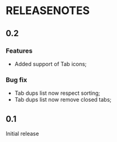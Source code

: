 # RELEASENOTES

## 0.2

### Features

- Added support of Tab icons;

### Bug fix

- Tab dups list now respect sorting;
- Tab dups list now remove closed tabs;

## 0.1

Initial release
